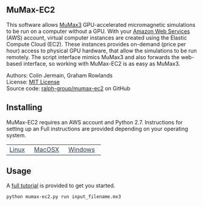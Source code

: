 ## MuMax-EC2 ##

This software allows [MuMax3](http://mumax.github.io/) GPU-accelerated micromagnetic simulations to be run on a computer without a GPU. With your [Amazon Web Services](http://aws.amazon.com/) (AWS) account, virtual computer instances  are created using  the Elastic Compute Cloud (EC2). These instances provides on-demand (price per hour) access to physical GPU hardware, that allow the simulations to be run remotely. The script interface mimics MuMax3 and also forwards the web-based interface, so working with MuMax-EC2 is as easy as MuMax3.

Authors: Colin Jermain, Graham Rowlands  
License: [MIT License](license.md)   
Source code: [ralph-group/mumax-ec2](http://www.github.com/ralph-group/mumax-ec2) on GitHub

## Installing ##

MuMax-EC2 requires an AWS account and Python 2.7. Instructions for setting up an Full instructions are provided depending on your operating system.

<table>
    <tr>
        <td style="padding-right: 1em; text-align: center">
            <a href="install_linux.md" style="color: #2C3E50; text-decoration: underline">
            <div style="font-size: 4em; line-height: 1.5em;">
                <i class="fa fa-linux"></i>
            </div>
            Linux
            </a>
        </td>
        <td style="padding-right: 1em; text-align: center">
            <a href="install_mac.md" style="color: #2C3E50; text-decoration: underline">
            <div style="font-size: 4em; line-height: 1.5em;">
            <i class="fa fa-apple"></i>
            </div> 
            MacOSX
            </a>
        </td>    
        <td style="padding-right: 1em; text-align: center">
            <a href="install_windows.md" style="color: #2C3E50; text-decoration: underline">
            <div style="font-size: 4em; line-height: 1.5em;">
                <i class="fa fa-windows"></i>
            </div>
            Windows
            </a>
        </td>
    </tr>
</table>


## Usage ##

A [full tutorial](tutorial.md) is provided to get you started.

```bash
python mumax-ec2.py run input_filename.mx3
```
